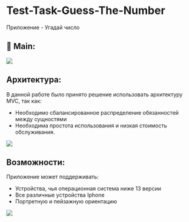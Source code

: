 # Test-Task-Guess-The-Number
Приложение - Угадай число

<h2 align="left">🔸 Main:</h2>

<img src="https://i.ibb.co/QjqLtRZ/side.png\">
<h2 align="left">Архитектура:</h2>
В данной работе было принято решение использовать архитектуру MVC, так как:

-  Необходимо сбалансированное распределение обязанностей между сущностями
- Необходима простота использования и низкая стоимость обслуживания.
<img src="https://i.ibb.co/F6XVZRD/present-first-page.png">
<h2 align="left">Возможности:</h2>
Приложение может поддерживать: 

- Устройства, чья операционная система ниже 13 версии
- Все различные устройства Iphone
- Портретную и пейзажную ориентацию

<img src="https://i.ibb.co/LrKDvpj/present-two-page.png">
